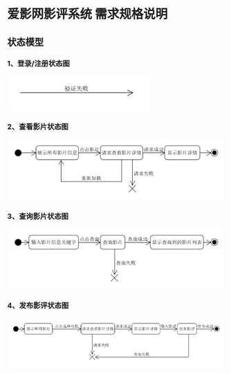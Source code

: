 # 爱影网影评系统 需求规格说明

## 状态模型

### 1、登录/注册状态图

![登录/注册状态图](../image/注册登录状态图.png)

### 2、查看影片状态图

![查看影片状态图](../image/查看影片状态图.png)

### 3、查询影片状态图

![查询影片状态图](../image/查询影片状态图.png)

### 4、发布影评状态图

![发布影评状态图](../image/发布影评状态图.png)
